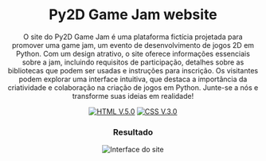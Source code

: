 <div align="center">

# Py2D Game Jam website

O site do Py2D Game Jam é uma plataforma fictícia projetada para promover uma game jam, um evento de desenvolvimento de jogos 2D em Python. Com um design atrativo, o site oferece informações essenciais sobre a jam, incluindo requisitos de participação, detalhes sobre as bibliotecas que podem ser usadas e instruções para inscrição. Os visitantes podem explorar uma interface intuitiva, que destaca a importância da criatividade e colaboração na criação de jogos em Python. Junte-se a nós e transforme suas ideias em realidade!

[![HTML V.5.0](https://img.shields.io/badge/HTML-E34F26?style=for-the-badge&logo=html5&logoColor=white)](https://developer.mozilla.org/en-US/docs/Web/HTML)
[![CSS V.3.0](https://img.shields.io/badge/CSS-1572B6?style=for-the-badge&logo=css3&logoColor=white)](https://developer.mozilla.org/en-US/docs/Web/CSS)

### Resultado 
![Interface do site](img/interface.gif)

</div>
